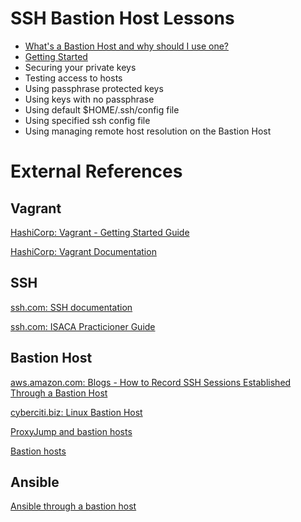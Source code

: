 # SSH Bastion Host Lessons

* [What's a Bastion Host and why should I use one?](bastion-host-overview.md)
* [Getting Started](../README.md)
* Securing your private keys
* Testing access to hosts
* Using passphrase protected keys
* Using keys with no passphrase
* Using default $HOME/.ssh/config file
* Using specified ssh config file
* Using managing remote host resolution on the Bastion Host

# External References
## Vagrant

[HashiCorp: Vagrant - Getting Started Guide](https://www.vagrantup.com/intro/getting-started/index.html)

[HashiCorp: Vagrant Documentation](https://www.vagrantup.com/docs/index.html)

## SSH

[ssh.com: SSH documentation](https://www.ssh.com/ssh/)

[ssh.com: ISACA Practicioner Guide](https://info.ssh.com/isaca-practitioner-guide)

## Bastion Host

[aws.amazon.com: Blogs - How to Record SSH Sessions Established Through a Bastion Host](https://aws.amazon.com/blogs/security/how-to-record-ssh-sessions-established-through-a-bastion-host/)

[cyberciti.biz: Linux Bastion Host](https://www.cyberciti.biz/faq/linux-bastion-host/)

[ProxyJump and bastion hosts](https://learning.oreilly.com/library/view/linux-administration-cookbook/9781789342529/e0e4359d-f4aa-4ad6-b6dd-73f6d96541ea.xhtml)

[Bastion hosts](https://learning.oreilly.com/library/view/enterprise-cloud-security/9781788299558/fcb3e7c2-8488-4a2d-9fd4-7248366a3b86.xhtml)

## Ansible

[Ansible through a bastion host](https://learning.oreilly.com/library/view/extending-ansible/9781782175001/ch07s05.html)